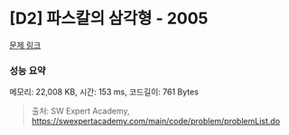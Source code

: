 # [D2] 파스칼의 삼각형 - 2005 

[문제 링크](https://swexpertacademy.com/main/code/problem/problemDetail.do?contestProbId=AV5P0-h6Ak4DFAUq) 

### 성능 요약

메모리: 22,008 KB, 시간: 153 ms, 코드길이: 761 Bytes



> 출처: SW Expert Academy, https://swexpertacademy.com/main/code/problem/problemList.do